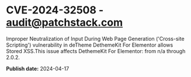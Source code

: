 # CVE-2024-32508 - audit@patchstack.com

Improper Neutralization of Input During Web Page Generation ('Cross-site Scripting') vulnerability in deTheme DethemeKit For Elementor allows Stored XSS.This issue affects DethemeKit For Elementor: from n/a through 2.0.2.



**Publish date:** 2024-04-17
